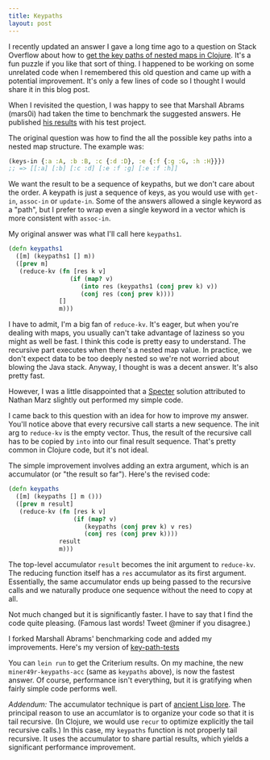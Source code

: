 ```yaml
---
title: Keypaths
layout: post
--- 
```


I recently updated an answer I gave a long time ago to a question on Stack Overflow about
how to [get the key paths of nested maps in Clojure][1].  It's a fun puzzle if you like
that sort of thing.  I happened to be working on some unrelated code when I remembered this
old question and came up with a potential improvement.  It's only a few lines of code so I
thought I would share it in this blog post.

[1]: http://stackoverflow.com/questions/21768802/how-can-i-get-the-nested-keys-of-a-map-in-clojure

When I revisited the question, I was happy to see that Marshall Abrams (mars0i) had taken
the time to benchmark the suggested answers.  He published [his results][2] with his test
project.

[2]: https://github.com/mars0i/key-path-tests/blob/master/keypathsCriteriumTimes.txt

The original question was how to find the all the possible key paths into a nested map
structure.  The example was:

```clojure
(keys-in {:a :A, :b :B, :c {:d :D}, :e {:f {:g :G, :h :H}}})
;; => [[:a] [:b] [:c :d] [:e :f :g] [:e :f :h]]
```

We want the result to be a sequence of keypaths, but we don't care about the order.  A
keypath is just a sequence of keys, as you would use with `get-in`, `assoc-in` or `update-in`.  Some
of the answers allowed a single keyword as a "path", but I prefer to wrap even a single
keyword in a vector which is more consistent with `assoc-in`.

My original answer was what I'll call here `keypaths1`.

```clojure
(defn keypaths1
  ([m] (keypaths1 [] m))
  ([prev m]
   (reduce-kv (fn [res k v] 
                 (if (map? v)
                    (into res (keypaths1 (conj prev k) v))
                    (conj res (conj prev k))))
              []
              m)))
```

I have to admit, I'm a big fan of `reduce-kv`.  It's eager, but when you're dealing with
maps, you usually can't take advantage of laziness so you might as well be fast.  I think this
code is pretty easy to understand.  The recursive part executes when there's a nested map
value.  In practice, we don't expect data to be too deeply nested so we're not worried about
blowing the Java stack.  Anyway, I thought is was a decent answer.  It's also pretty fast.

However, I was a little disappointed that a [Specter][3] solution attributed to Nathan Marz
slightly out performed my simple code.

[3]: https://github.com/nathanmarz/specter

I came back to this question with an idea for how to improve my answer.  You'll notice above
that every recursive call starts a new sequence.  The init arg to `reduce-kv` is the empty
vector.  Thus, the result of the recursive call has to be copied by `into` into our final
result sequence.  That's pretty common in Clojure code, but it's not ideal.

The simple improvement involves adding an extra argument, which is an accumulator (or "the
result so far").  Here's the revised code:

```clojure
(defn keypaths
  ([m] (keypaths [] m ()))
  ([prev m result]
   (reduce-kv (fn [res k v] 
                  (if (map? v)
                     (keypaths (conj prev k) v res)
                     (conj res (conj prev k))))
              result
              m)))
```

The top-level accumulator `result` becomes the init argument to `reduce-kv`.  The reducing
function itself has a `res` accumulator as its first argument.  Essentially, the same
accumulator ends up being passed to the recursive calls and we naturally produce one
sequence without the need to copy at all.

Not much changed but it is significantly faster.  I have to say that I find the code quite
pleasing.  (Famous last words!  Tweet @miner if you disagree.)

I forked Marshall Abrams' benchmarking code and added my improvements.  Here's my version of
[key-path-tests][4]

[4]: https://github.com/miner/key-path-tests

You can `lein run` to get the Criterium results.  On my machine, the new
`miner49r-keypaths-acc` (same as `keypaths` above), is now the fastest answer.  Of course,
performance isn't everything, but it is gratifying when fairly simple code performs well.

_Addendum:_ The accumulator technique is part of [ancient Lisp lore][5].  The principal
reason to use an accumlator is to organize your code so that it is tail recursive.  (In
Clojure, we would use `recur` to optimize explicitly the tail recursive calls.)  In this
case, my `keypaths` function is not properly tail recursive.  It uses the accumulator to
share partial results, which yields a significant performance improvement.

[5]: http://www.paulgraham.com/onlisp.html
